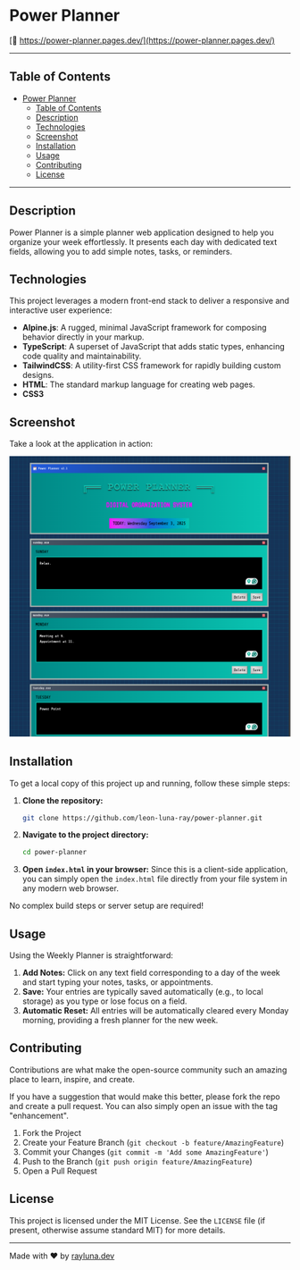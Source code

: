 # Power Planner

[🚀 https://power-planner.pages.dev/](https://power-planner.pages.dev/)

---

## Table of Contents

- [Power Planner](#power-planner)
  - [Table of Contents](#table-of-contents)
  - [Description](#description)
  - [Technologies](#technologies)
  - [Screenshot](#screenshot)
  - [Installation](#installation)
  - [Usage](#usage)
  - [Contributing](#contributing)
  - [License](#license)

---

## Description

Power Planner is a simple planner web application designed to help you organize your week effortlessly. It presents each day with dedicated text fields, allowing you to add simple notes, tasks, or reminders.

## Technologies

This project leverages a modern front-end stack to deliver a responsive and interactive user experience:

*   **Alpine.js**: A rugged, minimal JavaScript framework for composing behavior directly in your markup.
*   **TypeScript**: A superset of JavaScript that adds static types, enhancing code quality and maintainability.
*   **TailwindCSS**: A utility-first CSS framework for rapidly building custom designs.
*   **HTML**: The standard markup language for creating web pages.
*   **CSS3**

## Screenshot

Take a look at the application in action:

![Power Planner Screenshot](./public/images/power-planner.png)

## Installation

To get a local copy of this project up and running, follow these simple steps:

1.  **Clone the repository:**
    ```bash
    git clone https://github.com/leon-luna-ray/power-planner.git
    ```
2.  **Navigate to the project directory:**
    ```bash
    cd power-planner
    ```
3.  **Open `index.html` in your browser:**
    Since this is a client-side application, you can simply open the `index.html` file directly from your file system in any modern web browser.

No complex build steps or server setup are required!

## Usage

Using the Weekly Planner is straightforward:

1.  **Add Notes:** Click on any text field corresponding to a day of the week and start typing your notes, tasks, or appointments.
2.  **Save:** Your entries are typically saved automatically (e.g., to local storage) as you type or lose focus on a field.
3.  **Automatic Reset:** All entries will be automatically cleared every Monday morning, providing a fresh planner for the new week.

## Contributing

Contributions are what make the open-source community such an amazing place to learn, inspire, and create.

If you have a suggestion that would make this better, please fork the repo and create a pull request. You can also simply open an issue with the tag "enhancement".

1.  Fork the Project
2.  Create your Feature Branch (`git checkout -b feature/AmazingFeature`)
3.  Commit your Changes (`git commit -m 'Add some AmazingFeature'`)
4.  Push to the Branch (`git push origin feature/AmazingFeature`)
5.  Open a Pull Request

## License

This project is licensed under the MIT License. See the `LICENSE` file (if present, otherwise assume standard MIT) for more details.

---

Made with ❤️ by [rayluna.dev](https://www.rayluna.dev)